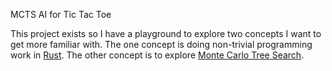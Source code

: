 MCTS AI for Tic Tac Toe

This project exists so I have a playground to explore two concepts I want to
get more familiar with. The one concept is doing non-trivial programming work
in [Rust](https://www.rust-lang.org/). The other concept is to explore [Monte
Carlo Tree Search](https://en.wikipedia.org/wiki/Monte_Carlo_tree_search).
